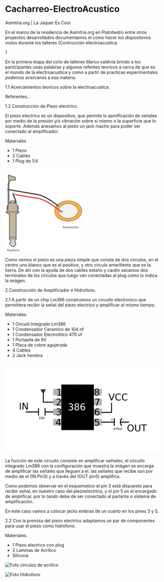 # Cacharreo-ElectroAcustico
Asimtria.org | La Jaquer Es Cool

En el marco de la residencia de Asimtria.org en Platohedro entre otros proyectos desarrollados documentamos el como hacer los dispositovos vistos durante los talleres (Contrucción electroacustica.

1 

En la primera etapa del ciclo de talleres Marco valdivia brindo a los participantes unas palabras y algunos refentes teoricos a cerca de que es el mundo de la electroacustica y como a partir de practicas experimentales podemos acercanos a esa materia.

 1.1 Acercamientos teoricos sobre la electroacustica. 
 
 Referentes...
 
 1.2 Construcción de Piezo electrico. 
 
 El piezo electrico es un dispositivo, que permite la apmificación de señales por medio de la presión y/o vibración sobre si mismo o la superficie que lo soporte. Además anexamos al piezo un jack macho para poder ser conectado al amplificador. 
 
 Materiales 
 
  * 1 Piezo
  * 2 Cables 
  * 1 Plug  de 1/4
  
  ![Piezo Conexion](https://github.com/Noisk8/Cacharreo-ElectroAcustico/blob/master/piezo-directo.jpg)
  
Como vemos el piezo es una pieza simple que consta de dos circulos, en el centro uno blanco que es el positivo, y otro circulo amarillento que es la tierra. De ahí con la ayuda de dos cables estaño y cautin sacamos dos terminales de los circulos que luego van conectadas al plug como lo indica la imágen. 
 
2 Construcción de Amplificador e Hidrofono.

2.1 A partir de un chip Lm386 construimos un circuito electronico que permitiera recibir la señal del piezo electrico y amplificar al mismo tiempo. 

Materiales.

* 1 Circuiti Integrado Lm386 
* 1 Condensador Ceramico de 104 nf
* 1 Condensador Electrolitico 470 uf
* 1 Portapila de 9V 
* 1 Placa de cobre agujerada
* 4 Cables
* 2 Jack hembra

![Esquematico](https://github.com/Noisk8/Cacharreo-ElectroAcustico/blob/master/Ampli-peque.png)

La función de este circuito consiste en amplificar selñales, el circuito integrado Lm386 con la configuración que muestra la imágen se encarga de amplificar las señales que lleguen a el. las señales que recibe son por medio de el (IN Pin3) y a través del (OUT pin5)  amplifica.

Como podemos observar en el esquematico el pin 3 está dispuesto para recibir señal, en nuestro caso del piezoelectríco, y el pin 5 es el encargado de amplificar, por lo tando debe de ser conectado al parlante o sistema de amplificación.

En este caso vamos a colocar jacks embras de un cuarto en los pines 3 y 5.


2.2 Con la premisa del piezo electrico adaptamos un par de componentes para usar el piezo como hidrofono.

Materiales.

* 1 Piezo electrico con plug 
* 2 Laminas de Acrilico 
* Silicona 

![Foto circulos de acrilico]()

![Foto Hidrofono]()
